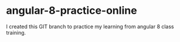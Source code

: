 # angular-8-practice-online
I created this GIT branch to practice my learning from angular 8 class training. 
